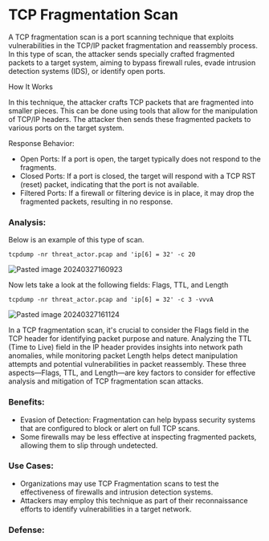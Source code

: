 # TCP Fragmentation Scan

A TCP fragmentation scan is a port scanning technique that exploits vulnerabilities in the TCP/IP packet fragmentation and reassembly process. In this type of scan, the attacker sends specially crafted fragmented packets to a target system, aiming to bypass firewall rules, evade intrusion detection systems (IDS), or identify open ports.

How It Works

In this technique, the attacker crafts TCP packets that are fragmented into smaller pieces. This can be done using tools that allow for the manipulation of TCP/IP headers. The attacker then sends these fragmented packets to various ports on the target system.
   
Response Behavior:
+ Open Ports: If a port is open, the target typically does not respond to the fragments.
+ Closed Ports: If a port is closed, the target will respond with a TCP RST (reset) packet, indicating that the port is not available.
+ Filtered Ports: If a firewall or filtering device is in place, it may drop the fragmented packets, resulting in no response.

### Analysis:

Below is an example of this type of scan.

```
tcpdump -nr threat_actor.pcap and 'ip[6] = 32' -c 20
```

![Pasted image 20240327160923](https://github.com/lm3nitro/Projects/assets/55665256/289bd943-eaba-4d52-8982-b7a1c1e31ffa)

Now lets take a look at the following fields: Flags, TTL, and Length

```
tcpdump -nr threat_actor.pcap and 'ip[6] = 32' -c 3 -vvvA
```

![Pasted image 20240327161124](https://github.com/lm3nitro/Projects/assets/55665256/82fa873b-031b-4f54-bfca-64be7e1a99fa)

In a TCP fragmentation scan, it's crucial to consider the Flags field in the TCP header for identifying packet purpose and nature. Analyzing the TTL (Time to Live) field in the IP header provides insights into network path anomalies, while monitoring packet Length helps detect manipulation attempts and potential vulnerabilities in packet reassembly. These three aspects—Flags, TTL, and Length—are key factors to consider for effective analysis and mitigation of TCP fragmentation scan attacks.

### Benefits:

+ Evasion of Detection: Fragmentation can help bypass security systems that are configured to block or alert on full TCP scans.
+ Some firewalls may be less effective at inspecting fragmented packets, allowing them to slip through undetected.

### Use Cases:

+ Organizations may use TCP Fragmentation scans to test the effectiveness of firewalls and intrusion detection systems.
+ Attackers may employ this technique as part of their reconnaissance efforts to identify vulnerabilities in a target network.

### Defense:
